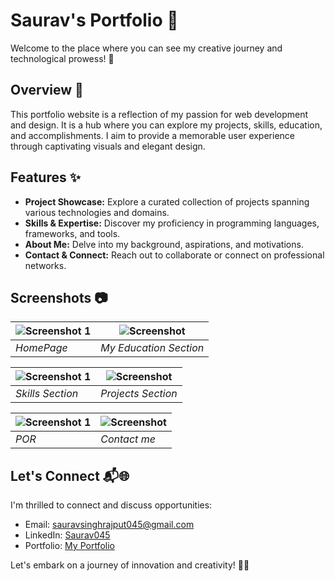 # Saurav's Portfolio 🌟

Welcome to the place where you can see my creative journey and technological prowess! 🚀

## Overview 📖

This portfolio website is a reflection of my passion for web development and design. It is a hub where you can explore my projects, skills, education, and accomplishments. I aim to provide a memorable user experience through captivating visuals and elegant design.

## Features ✨

- **Project Showcase:** Explore a curated collection of projects spanning various technologies and domains.
- **Skills & Expertise:** Discover my proficiency in programming languages, frameworks, and tools.
- **About Me:** Delve into my background, aspirations, and motivations.
- **Contact & Connect:** Reach out to collaborate or connect on professional networks.

## Screenshots 📷

| ![Screenshot 1](https://github.com/Saurav-045/Portfolio_published/assets/83125250/63e7714d-2778-467e-b301-2344e7e47e13) | ![Screenshot](https://github.com/Saurav-045/Portfolio_published/assets/83125250/a15670c8-3d2f-4318-83b6-ca64c7a84b12) |
|-------------------------------------------|-------------------------------------------|
| *HomePage*                | *My Education Section*                |

| ![Screenshot 1](https://github.com/Saurav-045/Portfolio_published/assets/83125250/c3f270db-2943-4679-bc72-205f7f538dd4)| ![Screenshot](https://github.com/Saurav-045/Portfolio_published/assets/83125250/f228b14c-23b1-4d10-9ba6-69165cc2cf5c)|
|-------------------------------------------|-------------------------------------------|
| *Skills Section*                | *Projects Section*                |

| ![Screenshot 1](https://github.com/Saurav-045/Portfolio_published/assets/83125250/eae3ab5a-f974-4241-a1ce-0d1695b5fec0)| ![Screenshot](https://github.com/Saurav-045/Portfolio_published/assets/83125250/848d5740-2153-4ed9-98c0-557bef575968)|
|-------------------------------------------|-------------------------------------------|
| *POR*                | *Contact me*                |


## Let's Connect 📬🌐

I'm thrilled to connect and discuss opportunities:

- Email: sauravsinghrajput045@gmail.com
- LinkedIn: [Saurav045](https://www.linkedin.com/in/saurav045/)
- Portfolio: [My Portfolio](https://sauravsinghrajput.netlify.app)

Let's embark on a journey of innovation and creativity! 🚀✨
